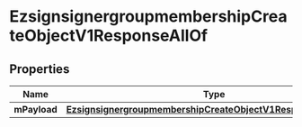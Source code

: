 

# EzsignsignergroupmembershipCreateObjectV1ResponseAllOf

## Properties

Name | Type | Description | Notes
------------ | ------------- | ------------- | -------------
**mPayload** | [**EzsignsignergroupmembershipCreateObjectV1ResponseMPayload**](EzsignsignergroupmembershipCreateObjectV1ResponseMPayload.md) |  | 




